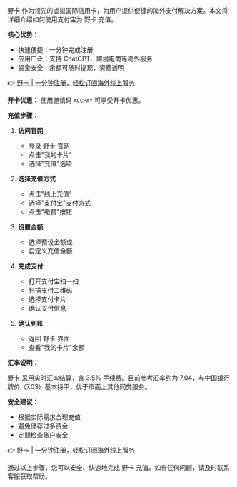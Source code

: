 野卡 作为领先的虚拟国际信用卡，为用户提供便捷的海外支付解决方案。本文将详细介绍如何使用支付宝为 野卡 充值。

**核心优势：**

- 快速便捷：一分钟完成注册
- 应用广泛：支持 ChatGPT、跨境电商等海外服务
- 资金安全：余额可随时提现，资费透明

👉 [野卡 | 一分钟注册，轻松订阅海外线上服务](https://bit.ly/bewildcard)

**开卡优惠：**
使用邀请码 `ACCPAY` 可享受开卡优惠。

**充值步骤：**

1. **访问官网**
   - 登录 野卡 官网
   - 点击"我的卡片"
   - 选择"充值"选项

2. **选择充值方式**
   - 点击"线上充值"
   - 选择"支付宝"支付方式
   - 点击"缴费"按钮

3. **设置金额**
   - 选择预设金额或
   - 自定义充值金额

4. **完成支付**
   - 打开支付宝扫一扫
   - 扫描支付二维码
   - 选择支付卡片
   - 确认支付信息

5. **确认到账**
   - 返回 野卡 界面
   - 查看"我的卡片"余额

**汇率说明：**

野卡 采用实时汇率结算，含 3.5% 手续费。目前参考汇率约为 7.04，与中国银行牌价（7.03）基本持平，优于市面上其他同类服务。

**安全建议：**

- 根据实际需求合理充值
- 避免储存过多资金
- 定期检查账户安全

👉 [野卡 | 一分钟注册，轻松订阅海外线上服务](https://bit.ly/bewildcard)

通过以上步骤，您可以安全、快速地完成 野卡 充值。如有任何问题，请及时联系客服获取帮助。